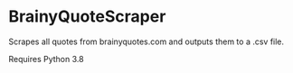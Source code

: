 # BrainyQuoteScraper

Scrapes all quotes from brainyquotes.com and outputs them to a .csv file.

Requires Python 3.8
